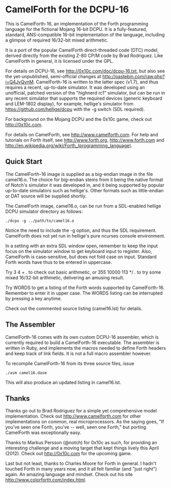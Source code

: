CamelForth for the DCPU-16
==========================

This is CamelForth-16, an implementation of the Forth programming language
for the fictional Mojang 16-bit DCPU. It is a fully-featured, standard, ANS-compatible
16-bit implementation of the language, including a glimpse of required 16/32-bit
mixed arithmetic.

It is a port of the popular CamelForth direct-threaded code (DTC) model,
derived directly from the existing Z-80 CP/M code by Brad Rodriguez.
Like CamelForth in general, it is licensed under the GPL.

For details on DCPU-16, see <http://0x10c.com/doc/dcpu-16.txt>,
but also see the yet-unpublished, semi-official changes at
<http://pastebin.com/raw.php?i=Q4JvQvnM>. CamelForth-16 is
written to the latter spec (v1.7),
and thus requires a recent, up-to-date simulator.
It was developed using an unofficial, patched version of the "highnerd rc1" simulator,
but can be run in any recent simulator that supports the required
devices (generic keyboard and LEM-1802 display), for example, hellige's simulator
from <https://github.com/hellige/dcpu> with the -g switch (SDL required).

For background on the Mojang DCPU and the 0x10c game,
check out <http://0x10c.com>.

For details on CamelForth, see <http://www.camelforth.com>.
For help and tutorials on Forth itself, see <http://www.forth.org>,
<http://www.forth.com> and <http://en.wikipedia.org/wiki/Forth_(programming_language)>.


Quick Start
-----------

The CamelForth-16 image is supplied as a big-endian image in the file camel16.o.
The choice for big-endian stems from it being the native format of Notch's simulator
it was developed in, and it being supported by popular up-to-date simulators such
as hellige's. Other formats such as little-endian or DAT source will be supplied shortly.

The CamelForth image, camel16.o, can be run from a SDL-enabled hellige
DCPU simulator directory as follows:

    ./dcpu -g ../path/to/camel16.o

Notice the need to include the -g option, and thus the SDL requirement.
CamelForth does not yet run in hellige's pure ncurses console environment.

In a setting with an extra SDL window open, remember to keep the input focus
on the simulator window to get keyboard input to register.
Also, CamelForth is case-sensitive, but does not fold case on input. Standard
Forth words have thus to be entered in uppercase.

Try 
    3 4 + .
to check out basic arithmetic, or
    355 10000 113 */ .
to try some mixed 16/32-bit arithmetic, delivering an amusing result.

Try
    WORDS
to get a listing of the Forth words supported by CamelForth-16.
Remember to enter it in upper case.
The WORDS listing can be interrupted by pressing a key anytime.

Check out the commented source listing (camel16.lst) for details.


The Assembler
-------------

CamelForth-16 comes with its own custom DCPU-16 assembler, which is currently
required to build a CamelForth-16 executable. The assembler is written in Ruby,
and implements the macros needed to define Forth headers and keep track of link
fields. It is not a full macro assembler however.

To recompile CamelForth-16 from its three source files, issue

    ./asm camel16.dasm

This will also produce an updated listing in camel16.lst.


Thanks
------

Thanks go out to Brad Rodriguez for a simple yet comprehensive model
implementation. Check out <http://www.camelforth.com> for other 
implementations on common, real microprocessors. As the saying goes,
"If you've seen one Forth, you've -- well, seen one Forth," but
porting CamelForth was exceptionally easy.

Thanks to Markus Persson (@notch) for 0x10c as such, for providing an interesting
challenge and a moving target that kept things lively this April (2012).
Check out <http://0x10c.com> for the upcoming game.

Last but not least, thanks to Charles Moore for Forth in general.
I hadn't touched Forth in many years now, and it all felt familiar (and "just right")
again. An amazing language and mindset.
Check out his site <http://www.colorforth.com/index.html>.
